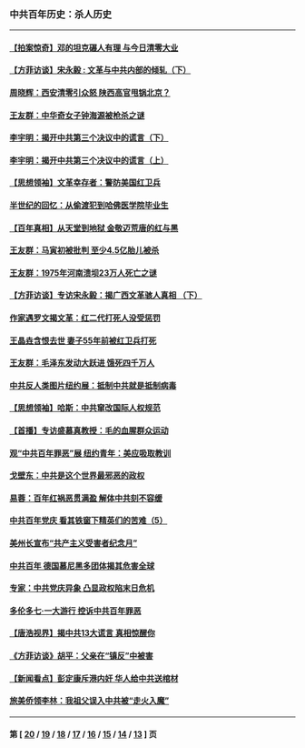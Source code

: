 ### 中共百年历史：杀人历史
---
#### [【拍案惊奇】邓的坦克碾人有理 与今日清零大业](../../pages/nf1176106/n13729574.md?10180430) 
#### [【方菲访谈】宋永毅 : 文革与中共内部的倾轧（下）](../../pages/nf1176106/n13486836.md?10180430) 
#### [周晓辉：西安清零引众怒 陕西高官甩锅北京？](../../pages/nf1176106/n13484627.md?10180430) 
#### [王友群：中华奇女子钟海源被枪杀之谜](../../pages/nf1176106/n13430555.md?10180430) 
#### [李宇明：揭开中共第三个决议中的谎言（下）](../../pages/nf1176106/n13389389.md?10180430) 
#### [李宇明：揭开中共第三个决议中的谎言（上）](../../pages/nf1176106/n13388697.md?10180430) 
#### [【思想领袖】文革幸存者：警防美国红卫兵](../../pages/nf1176106/n13339289.md?10180430) 
#### [半世纪的回忆：从偷渡犯到哈佛医学院毕业生](../../pages/nf1176106/n13345328.md?10180430) 
#### [【百年真相】从天堂到地狱 金敬迈荒唐的红与黑](../../pages/nf1176106/n13336995.md?10180430) 
#### [王友群：马寅初被批判 至少4.5亿胎儿被杀](../../pages/nf1176106/n13260313.md?10180430) 
#### [王友群：1975年河南溃坝23万人死亡之谜](../../pages/nf1176106/n13231576.md?10180430) 
#### [【方菲访谈】专访宋永毅：揭广西文革骇人真相 （下）](../../pages/nf1176106/n13209074.md?10180430) 
#### [作家遇罗文揭文革：红二代打死人没受惩罚](../../pages/nf1176106/n13205254.md?10180430) 
#### [王晶垚含恨去世 妻子55年前被红卫兵打死](../../pages/nf1176106/n13203590.md?10180430) 
#### [王友群：毛泽东发动大跃进 饿死四千万人](../../pages/nf1176106/n13177158.md?10180430) 
#### [中共反人类图片纽约展：抵制中共就是抵制病毒](../../pages/nf1176106/n13115371.md?10180430) 
#### [【思想领袖】哈斯：中共窜改国际人权规范](../../pages/nf1176106/n13053647.md?10180430) 
#### [【首播】专访盛慕真教授：毛的血腥群众运动](../../pages/nf1176106/n13091782.md?10180430) 
#### [观“中共百年罪恶”展 纽约青年：美应吸取教训](../../pages/nf1176106/n13085246.md?10180430) 
#### [戈壁东：中共是这个世界最邪恶的政权](../../pages/nf1176106/n13085641.md?10180430) 
#### [易蓉：百年红祸恶贯满盈 解体中共刻不容缓](../../pages/nf1176106/n13084455.md?10180430) 
#### [中共百年党庆 看其铁窗下精英们的苦难（5）](../../pages/nf1176106/n13076766.md?10180430) 
#### [美州长宣布“共产主义受害者纪念月”](../../pages/nf1176106/n13074024.md?10180430) 
#### [中共百年 德国慕尼黑多团体揭其危害全球](../../pages/nf1176106/n13068873.md?10180430) 
#### [专家：中共党庆异象 凸显政权陷末日危机](../../pages/nf1176106/n13067084.md?10180430) 
#### [多伦多七·一大游行 控诉中共百年罪恶](../../pages/nf1176106/n13062043.md?10180430) 
#### [【唐浩视界】揭中共13大谎言 真相惊醒你](../../pages/nf1176106/n13065208.md?10180430) 
#### [《方菲访谈》胡平：父亲在“镇反”中被害](../../pages/nf1176106/n13064114.md?10180430) 
#### [【新闻看点】彭定康斥港内奸 华人给中共送棺材](../../pages/nf1176106/n13064230.md?10180430) 
#### [旅美侨领李林：我祖父误入中共被“走火入魔”](../../pages/nf1176106/n13062777.md?10180430) 

---
#### 第 [ [20](./20.md?10180430) / [19](./19.md?10180430) / [18](./18.md?10180430) / [17](./17.md?10180430) / [16](./16.md?10180430) / [15](./15.md?10180430) / [14](./14.md?10180430) / [13](./13.md?10180430) ] 页
